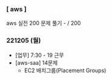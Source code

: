 ### [ aws ] 
aws 실전 200 문제 풀기
	- / 200

### 221205 (월)
- [업무] 7:30 - 19 근무
- [aws-saa] 14문제
	- EC2 배치그룹(Placement Groups)
<!--stackedit_data:
eyJoaXN0b3J5IjpbMTEwNTcwNDA1NywtMTEyMTYzMjgxNywtMT
k0ODQ5MDM2OSwtMjExNjkzNjM1OV19
-->